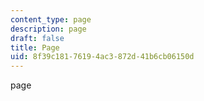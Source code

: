 ```yaml
---
content_type: page
description: page
draft: false
title: Page
uid: 8f39c181-7619-4ac3-872d-41b6cb06150d
---
```

page